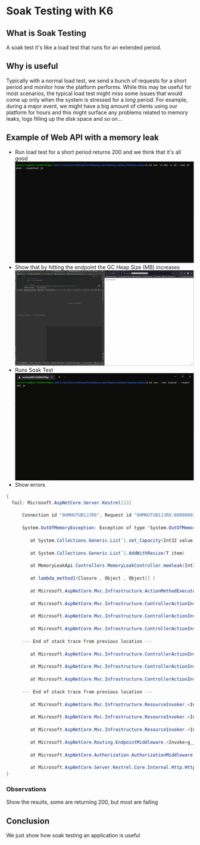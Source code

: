 # Soak Testing with K6

## What is Soak Testing
A soak test it's like a load test that runs for an extended period.

## Why is useful
Typically with a normal load test, we send a bunch of requests for a short period and monitor how the platform performs. While this may be useful for most scenarios, the typical load test might miss some issues that would come up only when the system is stressed for a _long_ period. For example, during a major event, we might have a big amount of clients using our platform for hours and this might surface any problems related to memory leaks, logs filling up the disk space and so on...

## Example of Web API with a memory leak
<!-- This API with a memory leak is taken from Microsoft Diagnostic examples... -->
- Run load test for a short period returns 200 and we think that it's all good
![LoadTest](/Resources/LoadTestGif.gif)
- Show that by hitting the endpoint the GC Heap Size (MB) increases
![GCHeapSize](/Resources/GCHeapSize.gif)
- Runs Soak Test
![GCHeapSize](/Resources/SoakTestVideo.gif)
- Show errors

```C#
{
  fail: Microsoft.AspNetCore.Server.Kestrel[13]

      Connection id "0HMHUTUB1JJR6", Request id "0HMHUTUB1JJR6:00000003": An unhandled exception was thrown by the application.

      System.OutOfMemoryException: Exception of type 'System.OutOfMemoryException' was thrown.

         at System.Collections.Generic.List`1.set_Capacity(Int32 value)

         at System.Collections.Generic.List`1.AddWithResize(T item)

         at MemoryLeakApi.Controllers.MemoryLeakController.memleak(Int32 kb) in /src/Controllers/MemoryLeakController.cs:line 18

         at lambda_method1(Closure , Object , Object[] )

         at Microsoft.AspNetCore.Mvc.Infrastructure.ActionMethodExecutor.SyncObjectResultExecutor.Execute(IActionResultTypeMapper mapper, ObjectMethodExecutor executor, Object controller, Object[] arguments)

         at Microsoft.AspNetCore.Mvc.Infrastructure.ControllerActionInvoker.InvokeActionMethodAsync()

         at Microsoft.AspNetCore.Mvc.Infrastructure.ControllerActionInvoker.Next(State& next, Scope& scope, Object& state, Boolean& isCompleted)

         at Microsoft.AspNetCore.Mvc.Infrastructure.ControllerActionInvoker.InvokeNextActionFilterAsync()

      --- End of stack trace from previous location ---

         at Microsoft.AspNetCore.Mvc.Infrastructure.ControllerActionInvoker.Rethrow(ActionExecutedContextSealed context)

         at Microsoft.AspNetCore.Mvc.Infrastructure.ControllerActionInvoker.Next(State& next, Scope& scope, Object& state, Boolean& isCompleted)

         at Microsoft.AspNetCore.Mvc.Infrastructure.ControllerActionInvoker.InvokeInnerFilterAsync()

      --- End of stack trace from previous location ---

         at Microsoft.AspNetCore.Mvc.Infrastructure.ResourceInvoker.<InvokeFilterPipelineAsync>g__Awaited|20_0(ResourceInvoker invoker, Task lastTask, State next, Scope scope, Object state, Boolean isCompleted)

         at Microsoft.AspNetCore.Mvc.Infrastructure.ResourceInvoker.<InvokeAsync>g__Awaited|17_0(ResourceInvoker invoker, Task task, IDisposable scope)

         at Microsoft.AspNetCore.Mvc.Infrastructure.ResourceInvoker.<InvokeAsync>g__Awaited|17_0(ResourceInvoker invoker, Task task, IDisposable scope)

         at Microsoft.AspNetCore.Routing.EndpointMiddleware.<Invoke>g__AwaitRequestTask|6_0(Endpoint endpoint, Task requestTask, ILogger logger)

         at Microsoft.AspNetCore.Authorization.AuthorizationMiddleware.Invoke(HttpContext context)

         at Microsoft.AspNetCore.Server.Kestrel.Core.Internal.Http.HttpProtocol.ProcessRequests[TContext](IHttpApplication`1 application)
}
```

### Observations
Show the results, some are returning 200, but most are failing

## Conclusion
We just show how soak testing an application is useful
